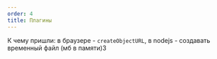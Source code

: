 ```yaml
---
order: 4
title: Плагины
---
```


К чему пришли: в браузере - `createObjectURL`, в nodejs - создавать временный файл (мб в памяти)3
